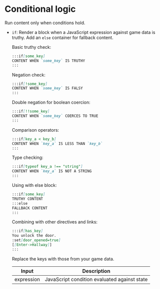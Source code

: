 # Conditional logic

Run content only when conditions hold.

- `if`: Render a block when a JavaScript expression against game data is truthy. Add an `else` container for fallback content.

  Basic truthy check:

  ```md
  :::if[some_key]
  CONTENT WHEN `some_key` IS TRUTHY
  :::
  ```

  Negation check:

  ```md
  :::if[!some_key]
  CONTENT WHEN `some_key` IS FALSY
  :::
  ```

  Double negation for boolean coercion:

  ```md
  :::if[!!some_key]
  CONTENT WHEN `some_key` COERCES TO TRUE
  :::
  ```

  Comparison operators:

  ```md
  :::if[key_a < key_b]
  CONTENT WHEN `key_a` IS LESS THAN `key_b`
  :::
  ```

  Type checking:

  ```md
  :::if[typeof key_a !== "string"]
  CONTENT WHEN `key_a` IS NOT A STRING
  :::
  ```

  Using with else block:

  ```md
  :::if[some_key]
  TRUTHY CONTENT
  :::else
  FALLBACK CONTENT
  :::
  ```

  Combining with other directives and links:

  ```md
  :::if[has_key]
  You unlock the door.
  :set[door_opened=true]
  [[Enter->Hallway]]
  :::
  ```

  Replace the keys with those from your game data.

  | Input      | Description                                  |
  | ---------- | -------------------------------------------- |
  | expression | JavaScript condition evaluated against state |
